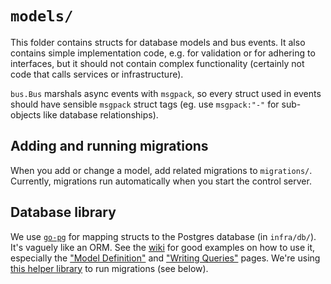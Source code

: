 # `models/`

This folder contains structs for database models and bus events. It also contains simple implementation code, e.g. for validation or for adhering to interfaces, but it should not contain complex functionality (certainly not code that calls services or infrastructure).

`bus.Bus` marshals async events with `msgpack`, so every struct used in events should have sensible `msgpack` struct tags (eg. use `msgpack:"-"` for sub-objects like database relationships).

## Adding and running migrations

When you add or change a model, add related migrations to `migrations/`. Currently, migrations run automatically when you start the control server.

## Database library

We use [`go-pg`](https://github.com/go-pg/pg) for mapping structs to the Postgres database (in `infra/db/`). It's vaguely like an ORM. See the [wiki](https://github.com/go-pg/pg/v9/wiki) for good examples on how to use it, especially the ["Model Definition"](https://github.com/go-pg/pg/v9/wiki/Model-Definition) and ["Writing Queries"](https://github.com/go-pg/pg/v9/wiki/Writing-Queries) pages. We're using [this helper library](https://github.com/go-pg/migrations/v7) to run migrations (see below). 

